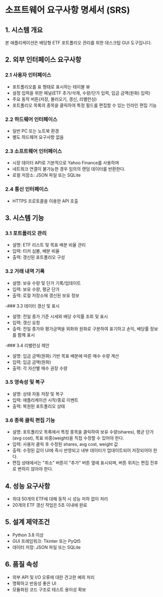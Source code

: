# 소프트웨어 요구사항 명세서 (SRS)

## 1. 시스템 개요
본 애플리케이션은 배당형 ETF 포트폴리오 관리를 위한 데스크탑 GUI 도구입니다.

## 2. 외부 인터페이스 요구사항

### 2.1 사용자 인터페이스
- 포트폴리오를 표 형태로 표시하는 테이블 뷰
- 설정 입력을 위한 패널(ETF 추가/삭제, 수량/단가 입력, 입금 금액(원화) 입력)
- 주요 동작 버튼(저장, 불러오기, 갱신, 리밸런싱)
- 포트폴리오 목록의 종목을 클릭하여 특정 필드를 편집할 수 있는 인라인 편집 기능

### 2.2 하드웨어 인터페이스
- 일반 PC 또는 노트북 환경
- 별도 하드웨어 요구사항 없음

### 2.3 소프트웨어 인터페이스
- 시장 데이터 API로 기본적으로 Yahoo Finance를 사용하며
- 네트워크 연결이 불가능한 경우 임의의 랜덤 데이터를 반환한다.
- 로컬 저장소: JSON 파일 또는 SQLite

### 2.4 통신 인터페이스
- HTTPS 프로토콜을 이용한 API 호출

## 3. 시스템 기능

### 3.1 포트폴리오 관리
- 설명: ETF 리스트 및 목표 배분 비율 관리
- 입력: 티커 심볼, 배분 비율
- 출력: 갱신된 포트폴리오 구성

### 3.2 거래 내역 기록
- 설명: 보유 수량 및 단가 기록/업데이트
- 입력: 보유 수량, 평균 단가
- 출력: 로컬 저장소에 갱신된 보유 정보

-### 3.3 데이터 갱신 및 표시
- 설명: 전일 종가 기준 시세와 배당 수익률 조회 및 표시
- 입력: 갱신 요청
- 출력: 전일 종가와 평가금액을 외화와 원화로 구분하여 표기하고 손익, 배당률 정보를 함께 표시

-### 3.4 리밸런싱 제안
- 설명: 입금 금액(원화) 기반 목표 배분에 따른 매수 수량 계산
- 입력: 입금 금액(원화)
- 출력: 각 자산별 매수 권장 수량

### 3.5 영속성 및 복구
- 설명: 상태 자동 저장 및 복구
- 입력: 애플리케이션 시작/종료 이벤트
- 출력: 복원된 포트폴리오 상태

### 3.6 종목 클릭 편집 기능
- 설명: 포트폴리오 목록에서 특정 종목을 클릭하여 보유 수량(shares), 평균 단가(avg cost), 목표 비중(weight)을 직접 수정할 수 있어야 한다.
- 입력: 사용자 클릭 후 수정된 shares, avg cost, weight 값
- 출력: 수정된 값이 UI에 즉시 반영되고 내부 데이터가 업데이트되어 저장되어야 한다.
- 편집 상태에서는 "취소" 버튼이 "추가" 버튼 옆에 표시되며, 버튼 위치는 편집 전후로 변하지 않아야 한다.

## 4. 성능 요구사항
- 최대 50개의 ETF에 대해 동작 시 성능 저하 없이 처리
- 20개의 ETF 갱신 작업은 5초 이내에 완료

## 5. 설계 제약조건
- Python 3.8 이상
- GUI 프레임워크: Tkinter 또는 PyQt5
- 데이터 저장: JSON 파일 또는 SQLite

## 6. 품질 속성
- 외부 API 및 I/O 오류에 대한 견고한 예외 처리
- 명확하고 반응성 좋은 UI
- 모듈화된 코드 구조로 테스트 용이성 확보
